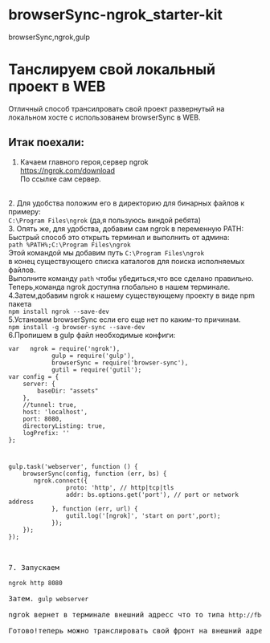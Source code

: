 # browserSync-ngrok_starter-kit
browserSync,ngrok,gulp
<h1>Танслируем свой локальный проект в WEB</h1>

Отличный способ трансилровать свой проект развернутый на локальном хосте с использованем browserSync в WEB.

<h2>Итак поехали:</h2>

1. Качаем главного героя,сервер ngrok<br>
https://ngrok.com/download<br>
По ссылке сам сервер.
<br>
2. Для удобства положим его в директорию для бинарных файлов к примеру:<br>
<code>C:\Program Files\ngrok</code> (да,я пользуюсь виндой ребята)
<br>
3. Опять же, для удобства, добавим сам ngrok в переменную PATH:<br>
Быстрый способ это открыть терминал и выполнить от админа:<br>
<code>path %PATH%;C:\Program Files\ngrok</code><br> 
Этой командой мы добавим путь <code>C:\Program Files\ngrok</code><br> 
в конец существующего списка каталогов для поиска исполняемых файлов.<br>
Выполните команду <code>path</code> чтобы убедиться,что все сделано правильно.<br>
Теперь,команда ngrok доступна глобально в нашем терминале.
<br>
4.Затем,добавим ngrok к нашему существующему проекту в виде npm пакета<br>
  <code>npm install ngrok --save-dev</code><br>
5.Установим browserSync если его еще нет по каким-то причинам.
<br>
<code>npm install -g browser-sync --save-dev</code><br>
6.Пропишем в gulp файл необходимые конфиги:<br>
<code><pre>var   ngrok = require('ngrok'), 
            gulp = require('gulp'),
            browserSync = require('browser-sync'),
            gutil = require('gutil');
var config = {
    server: {
        baseDir: "assets"
    },
    //tunnel: true,
    host: 'localhost',
    port: 8080,
    directoryListing: true,
    logPrefix: ''
};</pre>
<pre>
gulp.task('webserver', function () {
    browserSync(config, function (err, bs) {
       ngrok.connect({
                proto: 'http', // http|tcp|tls 
                addr: bs.options.get('port'), // port or network address 
            }, function (err, url) { 
                gutil.log('[ngrok]', 'start on port',port);
            });         
    });         
});<pre></code><br>
7. Запускаем<br>
<code>ngrok http 8080</code><br>
Затем. <code>gulp webserver</code><br>
ngrok вернет в терминале внешний адресс что то типа <code>http://fbg678.ngrok.io</code><br>
Готово!теперь можно транслировать свой фронт на внешний адрес.
